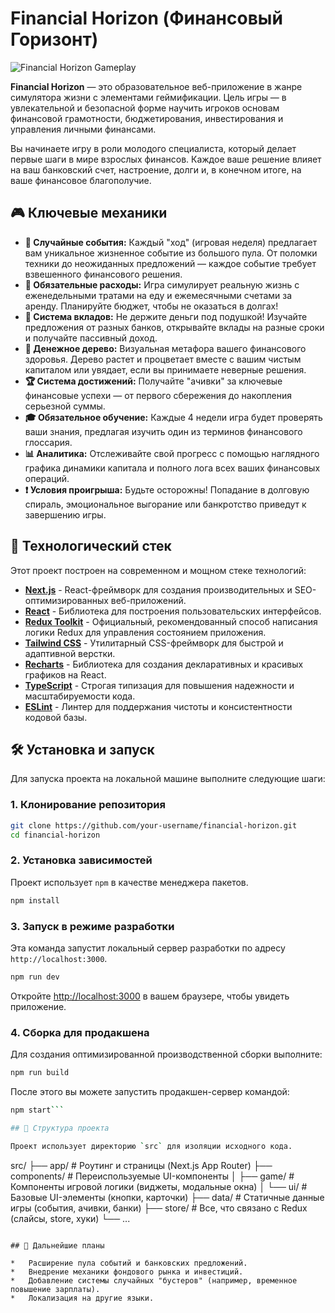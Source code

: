 # Financial Horizon (Финансовый Горизонт)

![Financial Horizon Gameplay](public/gameplay-screenshot.png) <!-- Вам нужно будет сделать скриншот и добавить его в public/gameplay-screenshot.png -->

**Financial Horizon** — это образовательное веб-приложение в жанре симулятора жизни с элементами геймификации. Цель игры — в увлекательной и безопасной форме научить игроков основам финансовой грамотности, бюджетирования, инвестирования и управления личными финансами.

Вы начинаете игру в роли молодого специалиста, который делает первые шаги в мире взрослых финансов. Каждое ваше решение влияет на ваш банковский счет, настроение, долги и, в конечном итоге, на ваше финансовое благополучие.

## 🎮 Ключевые механики

*   **🎲 Случайные события:** Каждый "ход" (игровая неделя) предлагает вам уникальное жизненное событие из большого пула. От поломки техники до неожиданных предложений — каждое событие требует взвешенного финансового решения.
*   **💸 Обязательные расходы:** Игра симулирует реальную жизнь с еженедельными тратами на еду и ежемесячными счетами за аренду. Планируйте бюджет, чтобы не оказаться в долгах!
*   **🏦 Система вкладов:** Не держите деньги под подушкой! Изучайте предложения от разных банков, открывайте вклады на разные сроки и получайте пассивный доход.
*   **🌳 Денежное дерево:** Визуальная метафора вашего финансового здоровья. Дерево растет и процветает вместе с вашим чистым капиталом или увядает, если вы принимаете неверные решения.
*   **🏆 Система достижений:** Получайте "ачивки" за ключевые финансовые успехи — от первого сбережения до накопления серьезной суммы.
*   **🎓 Обязательное обучение:** Каждые 4 недели игра будет проверять ваши знания, предлагая изучить один из терминов финансового глоссария.
*   **📊 Аналитика:** Отслеживайте свой прогресс с помощью наглядного графика динамики капитала и полного лога всех ваших финансовых операций.
*   **❗️ Условия проигрыша:** Будьте осторожны! Попадание в долговую спираль, эмоциональное выгорание или банкротство приведут к завершению игры.

## 🚀 Технологический стек

Этот проект построен на современном и мощном стеке технологий:

*   **[Next.js](https://nextjs.org/)** - React-фреймворк для создания производительных и SEO-оптимизированных веб-приложений.
*   **[React](https://react.dev/)** - Библиотека для построения пользовательских интерфейсов.
*   **[Redux Toolkit](https://redux-toolkit.js.org/)** - Официальный, рекомендованный способ написания логики Redux для управления состоянием приложения.
*   **[Tailwind CSS](https://tailwindcss.com/)** - Утилитарный CSS-фреймворк для быстрой и адаптивной верстки.
*   **[Recharts](https://recharts.org/)** - Библиотека для создания декларативных и красивых графиков на React.
*   **[TypeScript](https://www.typescriptlang.org/)** - Строгая типизация для повышения надежности и масштабируемости кода.
*   **[ESLint](https://eslint.org/)** - Линтер для поддержания чистоты и консистентности кодовой базы.

## 🛠️ Установка и запуск

Для запуска проекта на локальной машине выполните следующие шаги:

### 1. Клонирование репозитория

```bash
git clone https://github.com/your-username/financial-horizon.git
cd financial-horizon
```

### 2. Установка зависимостей

Проект использует `npm` в качестве менеджера пакетов.

```bash
npm install
```

### 3. Запуск в режиме разработки

Эта команда запустит локальный сервер разработки по адресу `http://localhost:3000`.

```bash
npm run dev
```

Откройте [http://localhost:3000](http://localhost:3000) в вашем браузере, чтобы увидеть приложение.

### 4. Сборка для продакшена

Для создания оптимизированной производственной сборки выполните:

```bash
npm run build
```

После этого вы можете запустить продакшен-сервер командой:

```bash
npm start```

## 📂 Структура проекта

Проект использует директорию `src` для изоляции исходного кода.

```
src/
├── app/                  # Роутинг и страницы (Next.js App Router)
├── components/           # Переиспользуемые UI-компоненты
│   ├── game/             # Компоненты игровой логики (виджеты, модальные окна)
│   └── ui/               # Базовые UI-элементы (кнопки, карточки)
├── data/                 # Статичные данные игры (события, ачивки, банки)
├── store/                # Все, что связано с Redux (слайсы, store, хуки)
└── ...
```

## 📝 Дальнейшие планы

*   Расширение пула событий и банковских предложений.
*   Внедрение механики фондового рынка и инвестиций.
*   Добавление системы случайных "бустеров" (например, временное повышение зарплаты).
*   Локализация на другие языки.